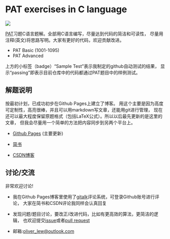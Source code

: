 # PAT exercises in C language

![](https://github.com/oliverlew/pat/workflows/Sample%20Test/badge.svg)

[PAT][pat]习题C语言题解。全部用C语言编写，尽量达到代码的简洁和可读性，
尽量用注释(英文)将思路写明。大家有更好的代码，欢迎贡献改进。

* PAT Basic (1001-1095)
* PAT Advanced

上方的小标签（badge）“Sample Test”表示我制定的github自动测试的结果，
显示“passing”即表示目前仓库中的代码都通过PAT题目中的样例测试。

## 解题说明

按最初计划，已成功初步在Github Pages上建立了博客。
用这个主要是因为高度可定制性，高亮很棒，并且可以用markdown写文章，还能用git进行管理，
现在还可以最大程度保留原题格式（包括LaTeX公式）。所以以后最先更新的是这里的文章，
但我会尽量用一个简单的方法把内容同步到另两个平台上。

- [Github Pages][gh-pages] (主要更新)

- [简书][jianshu]

- [CSDN博客][CSDN]

## 讨论/交流

非常欢迎讨论!

- 我在Github Pages博客里使用了[gitalk][]评论系统，可登录Github账号进行评论，
  大家在简书和CSDN评论我同样会认真回复

- 发现问题/题目讨论，要改正/改进代码，比如有更高效的算法，更简洁的逻辑，
  也欢迎提交[issue][issues]或者[pull request][pulls]

- 邮箱:oliver_lew@outlook.com

##
[gh-pages]: https://oliverlew.github.io/PAT/
[issues]: https://github.com/OliverLew/PAT/issues
[pulls]: https://github.com/OliverLew/PAT/pulls

[pat]: https://pintia.cn/problem-sets

[jianshu]: https://www.jianshu.com/u/6d7ea07c8f6e
[CSDN]: https://blog.csdn.net/Oliver__Lew

[gitalk]: https://github.com/gitalk/gitalk
